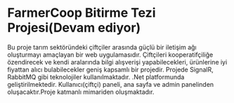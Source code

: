 # FarmerCoop Bitirme Tezi Projesi(Devam ediyor)
Bu proje tarım sektöründeki çiftçiler arasında güçlü bir iletişim ağı oluşturmayı amaçlayan bir web uygulamasıdır. Çiftçileri kooperatifçiliğe özendirecek ve kendi aralarında bilgi alışverişi yapabilecekleri, ürünlerine iyi fiyattan alıcı bulabilecekler geniş kapsamlı bir projedir. Projede SignalR, RabbitMQ gibi teknolojiler kullanılmaktadır. .Net platformunda geliştirilmektedir. Kullanıcı(çiftçi) paneli, ana sayfa ve admin panelinden oluşacaktır.Proje katmanlı mimariden oluşmaktadır.
